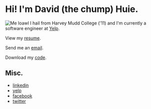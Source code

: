 # Hi! I'm David (the chump) Huie.

![Me](/convertible.jpg)
loawl
I hail from Harvey Mudd College ('11) and I'm currently a software engineer
at [Yelp](http://www.yelp.com).

View my [resume](/resume.pdf "Me").

Send me an [email](mailto:dahuie+website@gmail.com).

Download my [code](http://github.com/DavidHuie).

## Misc.

* [linkedin](http://www.linkedin.com/pub/david-huie/b/881/505)
* [yelp](http://www.yelp.com/user_details?userid=najINRfP3hPXPN7QPTsIyg)
* [facebook](http://www.facebook.com/dave.the.brave.huie)
* [twitter](http://twitter.com/#!/DavidHuie)
